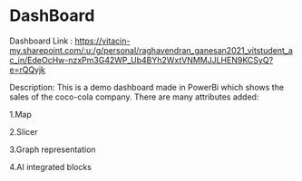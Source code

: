 # DashBoard

Dashboard Link : https://vitacin-my.sharepoint.com/:u:/g/personal/raghavendran_ganesan2021_vitstudent_ac_in/EdeOcHw-nzxPm3G42WP_Ub4BYh2WxtVNMMJJLHEN9KCSyQ?e=rQQyjk

Description:
This is a demo dashboard made in PowerBi which shows the sales of the coco-cola company.
There are many attributes added:


  1.Map
  
  2.Slicer
  
  3.Graph representation
  
  4.AI integrated blocks


